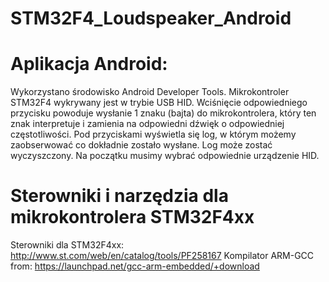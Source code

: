 STM32F4_Loudspeaker_Android
===========================

Aplikacja Android:
===========================

Wykorzystano środowisko Android Developer Tools. Mikrokontroler STM32F4 wykrywany jest w trybie USB HID.
Wciśnięcie odpowiedniego przycisku powoduje wysłanie 1 znaku (bajta) do mikrokontrolera, który ten znak
interpretuje i zamienia na odpowiedni dźwięk o odpowiedniej częstotliwości. Pod przyciskami wyświetla się
log, w którym możemy zaobserwować co dokładnie zostało wysłane. Log może zostać wyczyszczony. Na początku
musimy wybrać odpowiednie urządzenie HID.

Sterowniki i narzędzia dla mikrokontrolera STM32F4xx
===========================

Sterowniki dla STM32F4xx: http://www.st.com/web/en/catalog/tools/PF258167
Kompilator ARM-GCC from: https://launchpad.net/gcc-arm-embedded/+download
